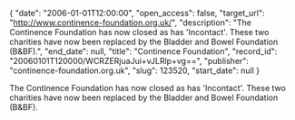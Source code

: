 {
  "date": "2006-01-01T12:00:00", 
  "open_access": false, 
  "target_url": "http://www.continence-foundation.org.uk/", 
  "description": "The Continence Foundation has now closed as has 'Incontact'. These two charities have now been replaced by the Bladder and Bowel Foundation (B&BF).", 
  "end_date": null, 
  "title": "Continence Foundation", 
  "record_id": "20060101T120000/WCRZERjuaJui+vJLRlp+vg==", 
  "publisher": "continence-foundation.org.uk", 
  "slug": 123520, 
  "start_date": null
}

The Continence Foundation has now closed as has 'Incontact'. These two charities have now been replaced by the Bladder and Bowel Foundation (B&BF).